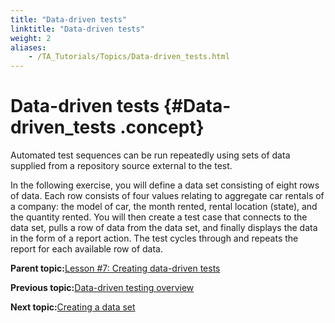 ```yaml
--- 
title: "Data-driven tests"
linktitle: "Data-driven tests"
weight: 2
aliases: 
    - /TA_Tutorials/Topics/Data-driven_tests.html
---
```

# Data-driven tests {#Data-driven_tests .concept}

Automated test sequences can be run repeatedly using sets of data supplied from a repository source external to the test.

In the following exercise, you will define a data set consisting of eight rows of data. Each row consists of four values relating to aggregate car rentals of a company: the model of car, the month rented, rental location \(state\), and the quantity rented. You will then create a test case that connects to the data set, pulls a row of data from the data set, and finally displays the data in the form of a report action. The test cycles through and repeats the report for each available row of data.

**Parent topic:**[Lesson \#7: Creating data-driven tests](../../TA_Tutorials/Topics/Tutorial_Creating_data-driven_tests.html)

**Previous topic:**[Data-driven testing overview](../../TA_Tutorials/Topics/Data_driven_testing_overview.html)

**Next topic:**[Creating a data set](../../TA_Tutorials/Topics/Creating_a_data_set.html)

